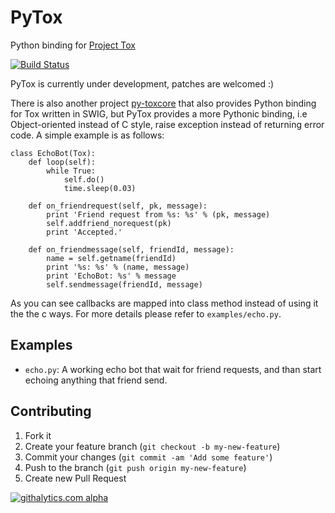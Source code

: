 # PyTox
Python binding for [Project Tox](https://github.com/irungentoo/ProjectTox-Core)

[![Build Status](https://travis-ci.org/aitjcize/PyTox.png?branch=master)](https://travis-ci.org/aitjcize/PyTox)

PyTox is currently under development, patches are welcomed :)

There is also another project [py-toxcore](https://github.com/alexandervdm/py-toxcore) that also provides Python binding for Tox written in SWIG, but PyTox provides a more Pythonic binding, i.e Object-oriented instead of C style, raise exception instead of returning error code. A simple example is as follows:

    class EchoBot(Tox):
        def loop(self):
            while True:
                self.do()
                time.sleep(0.03)
    
        def on_friendrequest(self, pk, message):
            print 'Friend request from %s: %s' % (pk, message)
            self.addfriend_norequest(pk)
            print 'Accepted.'
    
        def on_friendmessage(self, friendId, message):
            name = self.getname(friendId)
            print '%s: %s' % (name, message)
            print 'EchoBot: %s' % message
            self.sendmessage(friendId, message)

As you can see callbacks are mapped into class method instead of using it the the c ways. For more details please refer to `examples/echo.py`.


## Examples
* `echo.py`: A working echo bot that wait for friend requests, and than start echoing anything that friend send.

## Contributing
1. Fork it
2. Create your feature branch (`git checkout -b my-new-feature`)
3. Commit your changes (`git commit -am 'Add some feature'`)
4. Push to the branch (`git push origin my-new-feature`)
5. Create new Pull Request

[![githalytics.com alpha](https://cruel-carlota.pagodabox.com/f7c9269a8398926d869e54744b334c26 "githalytics.com")](http://githalytics.com/aitjcize/PyTox.git)

